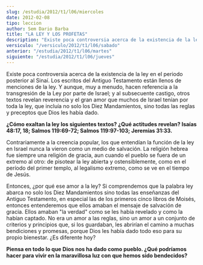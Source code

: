 ```yaml
---
slug: /estudia/2012/t1/l06/miercoles
date: 2012-02-08
tipo: leccion
author: Sem Dario Barba
title: "LA LEY Y LOS PROFETAS"
description: "Existe poca controversia acerca de la existencia de la ley en el periodo  posterior al Sinaí. Los escritos del Antiguo Testamento están llenos de  menciones de la ley. Y aunque, muy a menudo, hacen referencia a la transgresión  de la Ley por parte de Israel; y al subsecuente c..."
versiculo: "/versiculo/2012/t1/l06/sabado"
anterior: "/estudia/2012/t1/l06/martes"
siguiente: "/estudia/2012/t1/l06/jueves"
---
```


Existe poca controversia acerca de la existencia de la ley en el periodo posterior al Sinaí. Los escritos del Antiguo Testamento están llenos de menciones de la ley. Y aunque, muy a menudo, hacen referencia a la transgresión de la Ley por parte de Israel; y al subsecuente castigo, otros textos revelan reverencia y el gran amor que muchos de Israel tenían por toda la ley, que incluía no solo los Diez Mandamientos, sino todas las reglas y preceptos que Dios les había dado.

**¿Cómo exaltan la ley los siguientes textos? ¿Qué actitudes revelan? Isaías 48:17, 18; Salmos 119:69-72; Salmos 119:97-103; Jeremías 31:33.**

Contrariamente a la creencia popular, los que entendían la función de la ley en Israel nunca la vieron como un medio de salvación. La religión hebrea fue siempre una religión de gracia, aun cuando el pueblo se fuera de un extremo al otro: de pisotear la ley abierta y ostensiblemente, como en el período del primer templo, al legalismo extremo, como se ve en el tiempo de Jesús.

Entonces, ¿por qué ese amor a la ley? Si comprendemos que la palabra ley abarca no solo los Diez Mandamientos sino todas las enseñanzas del Antiguo Testamento, en especial las de los primeros cinco libros de Moisés, entonces entenderemos que ellos amaban el mensaje de salvación de gracia. Ellos amaban "la verdad" como se les había revelado y como la habían captado. No era un amor a las reglas, sino un amor a un conjunto de criterios y principios que, si los guardaban, les abrirían el camino a muchas bendiciones y promesas, porque Dios les había dado todo eso para su propio bienestar. ¿Es diferente hoy?

**Piensa en todo lo que Dios nos ha dado como pueblo. ¿Qué podríamos hacer para vivir en la maravillosa luz con que hemos sido bendecidos?**
